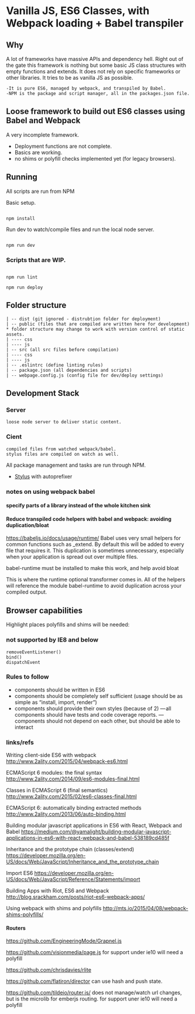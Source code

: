 # Vanilla JS, ES6 Classes, with Webpack loading + Babel transpiler

## Why
A lot of frameworks have massive APIs and dependency hell. Right out of the gate this framework is nothing but some basic JS class structures with empty functions and extends. It does not rely on specific frameworks or other libraries. It tries to be as vanilla JS as possible.
    
    -It is pure ES6, managed by webpack, and transpiled by Babel.
    -NPM is the package and script manager, all in the packages.json file.

## Loose framework to build out ES6 classes using Babel and Webpack

A very incomplete framework. 
- Deployment functions are not complete.
- Basics are working.
- no shims or polyfill checks implemented yet (for legacy browsers).


## Running
All scripts are run from NPM

Basic setup.
```

npm install

```

Run dev to watch/compile files and run the local node server.
```

npm run dev

```

### Scripts that are WIP.
```

npm run lint

npm run deploy

```


## Folder structure
```
| -- dist (git ignored - distrubtion folder for deployment)
| -- public (files that are compiled are written here for development)
* folder structure may change to work with version control of static assets.
| ---- css
| ---- js
| -- src (all src files before compilation)
| ---- css
| ---- js
| -- .eslintrc (define linting rules)
| -- package.json (all dependencies and scripts)
| -- webpage.config.js (config file for dev/deploy settings)
```


## Development Stack

### Server
    loose node server to deliver static content.

### Cient
    compiled files from watched webpack/babel.
    stylus files are compiled on watch as well.

All package management and tasks are run through NPM. 
- [Stylus](learnboost.github.com/stylus/) with autoprefixer

### notes on using webpack babel

#### specify parts of a library instead of the whole kitchen sink

#### Reduce transpiled code helpers with babel and webpack: avoiding duplication/bloat

https://babeljs.io/docs/usage/runtime/
Babel uses very small helpers for common functions such as _extend. By default this will be added to every file that requires it. This duplication is sometimes unnecessary, especially when your application is spread out over multiple files.

babel-runtime must be installed to make this work, and help avoid bloat

This is where the runtime optional transformer comes in. All of the helpers will reference the module babel-runtime to avoid duplication across your compiled output.

## Browser capabilities
Highlight places polyfills and shims will be needed:

### not supported by IE8 and below
    removeEventListener() 
    bind() 
    dispatchEvent


### Rules to follow

- components should be written in ES6
- components should be completely self sufficient (usage should be as simple as “install, import, render”)
- components should provide their own styles (because of 2)
— all components should have tests and code coverage reports.
— components should not depend on each other, but should be able to interact


### links/refs

Writing client-side ES6 with webpack
http://www.2ality.com/2015/04/webpack-es6.html

ECMAScript 6 modules: the final syntax
http://www.2ality.com/2014/09/es6-modules-final.html

Classes in ECMAScript 6 (final semantics)
http://www.2ality.com/2015/02/es6-classes-final.html

ECMAScript 6: automatically binding extracted methods
http://www.2ality.com/2013/06/auto-binding.html

Building modular javascript applications in ES6 with React, Webpack and Babel
https://medium.com/@yamalight/building-modular-javascript-applications-in-es6-with-react-webpack-and-babel-538189cd485f

Inheritance and the prototype chain (classes/extend)
https://developer.mozilla.org/en-US/docs/Web/JavaScript/Inheritance_and_the_prototype_chain

Import ES6
https://developer.mozilla.org/en-US/docs/Web/JavaScript/Reference/Statements/import

Building Apps with Riot, ES6 and Webpack
http://blog.srackham.com/posts/riot-es6-webpack-apps/

Using webpack with shims and polyfills
http://mts.io/2015/04/08/webpack-shims-polyfills/

#### Routers
https://github.com/EngineeringMode/Grapnel.js

https://github.com/visionmedia/page.js
for support under ie10 will need a polyfill

https://github.com/chrisdavies/rlite

https://github.com/flatiron/director
can use hash and push state.

https://github.com/tildeio/router.js/
does not manage/watch url changes, but is the microlib for emberjs routing.
for support uner ie10 will need a polyfill
